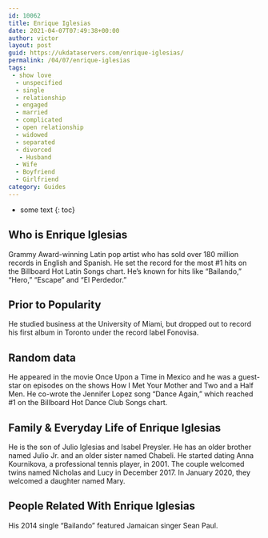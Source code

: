 ```yaml
---
id: 10062
title: Enrique Iglesias
date: 2021-04-07T07:49:38+00:00
author: victor
layout: post
guid: https://ukdataservers.com/enrique-iglesias/
permalink: /04/07/enrique-iglesias
tags:
 - show love
  - unspecified
  - single
  - relationship
  - engaged
  - married
  - complicated
  - open relationship
  - widowed
  - separated
  - divorced
   - Husband
  - Wife
  - Boyfriend
  - Girlfriend
category: Guides
---
```


* some text
{: toc}


## Who is Enrique Iglesias



Grammy Award-winning Latin pop artist who has sold over 180 million records in English and Spanish. He set the record for the most #1 hits on the Billboard Hot Latin Songs chart. He&#8217;s known for hits like &#8220;Bailando,&#8221; &#8220;Hero,&#8221; &#8220;Escape&#8221; and &#8220;El Perdedor.&#8221; 

                
                
                
## Prior to Popularity



He studied business at the University of Miami, but dropped out to record his first album in Toronto under the record label Fonovisa. 

                
                
                
## Random data



He appeared in the movie Once Upon a Time in Mexico and he was a guest-star on episodes on the shows How I Met Your Mother and Two and a Half Men. He co-wrote the Jennifer Lopez song &#8220;Dance Again,&#8221; which reached #1 on the Billboard Hot Dance Club Songs chart. 

                
                
                
## Family & Everyday Life of Enrique Iglesias



He is the son of Julio Iglesias and Isabel Preysler. He has an older brother named Julio Jr. and an older sister named Chabeli. He started dating Anna Kournikova, a professional tennis player, in 2001. The couple welcomed twins named Nicholas and Lucy in December 2017. In January 2020, they welcomed a daughter named Mary. 

                
                
                
## People Related With Enrique Iglesias



His 2014 single &#8220;Bailando&#8221; featured Jamaican singer Sean Paul. 

                
              
            
          
          
          